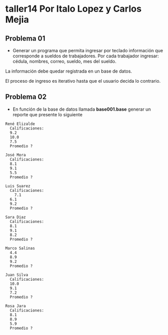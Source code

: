 # taller14 Por Italo Lopez y Carlos Mejia

## Problema 01
* Generar un programa que permita ingresar por teclado información que corresponde a
sueldos de trabajadores. Por cada trabajador ingresar: cédula, nombres, correo, sueldo, mes del sueldo.

La información debe quedar registrada en un base de datos.

El proceso de ingreso es iterativo hasta que el usuario decida lo contrario.

## Problema 02

* En función de la base de datos llamada **base001.base** generar un reporte que presente lo siguiente

```
René Elizalde
  Calificaciones:
  9.2
  10.0
  7.5
  Promedio ?

José Mora
  Calificaciones:
  8.1
  9.1
  5.5
  Promedio ?

Luis Suarez
  Calificaciones:
	7.1
  6.1
  9.2
  Promedio ?

Sara Diaz
  Calificaciones:
  8.1
  9.1
  8.2
  Promedio ?

Marco Salinas
  4.4
  8.9
  9.2
  Promedio ?

Juan Silva
  Calificaciones:
  10.0
  9.1
  7.2
  Promedio ?

Rosa Jara
  Calificaciones:
  8.1
  8.9
  5.9
  Promedio ?
```
